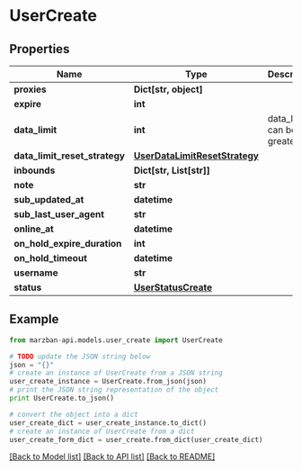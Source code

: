 # UserCreate


## Properties

Name | Type | Description | Notes
------------ | ------------- | ------------- | -------------
**proxies** | **Dict[str, object]** |  | [optional] 
**expire** | **int** |  | [optional] 
**data_limit** | **int** | data_limit can be 0 or greater | [optional] 
**data_limit_reset_strategy** | [**UserDataLimitResetStrategy**](UserDataLimitResetStrategy.md) |  | [optional] 
**inbounds** | **Dict[str, List[str]]** |  | [optional] 
**note** | **str** |  | [optional] 
**sub_updated_at** | **datetime** |  | [optional] 
**sub_last_user_agent** | **str** |  | [optional] 
**online_at** | **datetime** |  | [optional] 
**on_hold_expire_duration** | **int** |  | [optional] 
**on_hold_timeout** | **datetime** |  | [optional] 
**username** | **str** |  | 
**status** | [**UserStatusCreate**](UserStatusCreate.md) |  | [optional] 

## Example

```python
from marzban-api.models.user_create import UserCreate

# TODO update the JSON string below
json = "{}"
# create an instance of UserCreate from a JSON string
user_create_instance = UserCreate.from_json(json)
# print the JSON string representation of the object
print UserCreate.to_json()

# convert the object into a dict
user_create_dict = user_create_instance.to_dict()
# create an instance of UserCreate from a dict
user_create_form_dict = user_create.from_dict(user_create_dict)
```
[[Back to Model list]](../README.md#documentation-for-models) [[Back to API list]](../README.md#documentation-for-api-endpoints) [[Back to README]](../README.md)


